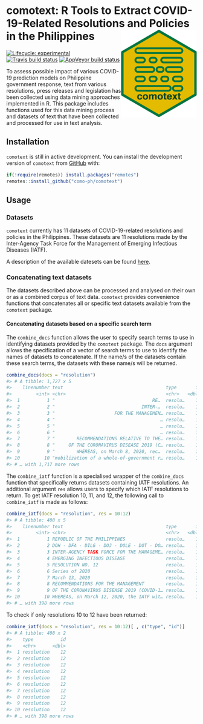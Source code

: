 
<!-- README.md is generated from README.Rmd. Please edit that file -->

# comotext: R Tools to Extract COVID-19-Related Resolutions and Policies in the Philippines <img src="man/figures/comotext.png" width = "200px" align="right" />

<!-- badges: start -->

[![Lifecycle:
experimental](https://img.shields.io/badge/lifecycle-experimental-orange.svg)](https://www.tidyverse.org/lifecycle/#experimental)
[![Travis build
status](https://travis-ci.org/como-ph/comotext.svg?branch=master)](https://travis-ci.org/como-ph/comotext)
[![AppVeyor build
status](https://ci.appveyor.com/api/projects/status/github/como-ph/comotext?branch=master&svg=true)](https://ci.appveyor.com/project/como-ph/comotext)
<!-- badges: end -->

To assess possible impact of various COVID-19 prediction models on
Philippine government response, text from various resolutions, press
releases and legislation has been collected using data mining approaches
implemented in R. This package includes functions used for this data
mining process and datasets of text that have been collected and
processed for use in text analysis.

## Installation

`comotext` is still in active development. You can install the
development version of `comotext` from
[GitHub](https://github.com/como-ph/comotext) with:

``` r
if(!require(remotes)) install.packages("remotes")
remotes::install_github("como-ph/comotext")
```

## Usage

### Datasets

`comotext` currently has 11 datasets of COVID-19-related resolutions and
policies in the Philippines. These datasets are 11 resolutions made by
the Inter-Agency Task Force for the Management of Emerging Infectious
Diseases (IATF).

A description of the available datesets can be found
[here](https://como-ph.github.io/comotext/reference/index.html#section-datasets).

### Concatenating text datasets

The datasets described above can be processed and analysed on their own
or as a combined corpus of text data. `comotext` provides convenience
functions that concatenates all or specific text datasets available from
the `comotext` package.

#### Concatenating datasets based on a specific search term

The `combine_docs` function allows the user to specify search terms to
use in identifying datasets provided by the `comotext` package. The
`docs` argument allows the specification of a vector of search terms to
use to identify the names of datasets to concatenate. If the name/s of
the datasets contain these search terms, the datasets with these name/s
will be returned.

``` r
combine_docs(docs = "resolution")
#> # A tibble: 1,727 x 5
#>    linenumber text                                      type       id date      
#>         <int> <chr>                                     <chr>   <dbl> <date>    
#>  1          1 "                                    ​RE…  resolu…    19 2020-04-03
#>  2          2 "                                ​INTER-…  resolu…    19 2020-04-03
#>  3          3 "                      FOR THE MANAGEMEN… resolu…    19 2020-04-03
#>  4          4 "                                       … resolu…    19 2020-04-03
#>  5          5 "                                       … resolu…    19 2020-04-03
#>  6          6 "                                       … resolu…    19 2020-04-03
#>  7          7 "        RECOMMENDATIONS RELATIVE TO THE… resolu…    19 2020-04-03
#>  8          8 "     OF THE CORONAVIRUS DISEASE 2019 (C… resolu…    19 2020-04-03
#>  9          9 "        WHEREAS, ​on March 8, 2020, rec…  resolu…    19 2020-04-03
#> 10         10 "mobilization of a whole-of-government r… resolu…    19 2020-04-03
#> # … with 1,717 more rows
```

The `combine_iatf` function is a specialised wrapper of the
`combine_docs` function that specifically returns datasets containing
IATF resolutions. An additional argument `res` allows users to specify
which IATF resolutions to return. To get IATF resolution 10, 11, and 12,
the following call to `combine_iatf` is made as follows:

``` r
combine_iatf(docs = "resolution", res = 10:12)
#> # A tibble: 408 x 5
#>    linenumber text                                      type       id date      
#>         <int> <chr>                                     <chr>   <dbl> <date>    
#>  1          1 REPUBLIC OF THE PHILIPPINES               resolu…    12 2020-03-13
#>  2          2 DOH - DFA - DILG - DOJ - DOLE - DOT - DO… resolu…    12 2020-03-13
#>  3          3 INTER-AGENCY TASK FORCE FOR THE MANAGEME… resolu…    12 2020-03-13
#>  4          4 EMERGING INFECTIOUS DISEASE               resolu…    12 2020-03-13
#>  5          5 RESOLUTION NO. 12                         resolu…    12 2020-03-13
#>  6          6 Series of 2020                            resolu…    12 2020-03-13
#>  7          7 March 13, 2020                            resolu…    12 2020-03-13
#>  8          8 RECOMMENDATIONS FOR THE MANAGEMENT        resolu…    12 2020-03-13
#>  9          9 OF THE CORONAVIRUS DISEASE 2019 (COVID-1… resolu…    12 2020-03-13
#> 10         10 WHEREAS, on March 12, 2020, the IATF wit… resolu…    12 2020-03-13
#> # … with 398 more rows
```

To check if only resolutions 10 to 12 have been returned:

``` r
combine_iatf(docs = "resolution", res = 10:12)[ , c("type", "id")]
#> # A tibble: 408 x 2
#>    type          id
#>    <chr>      <dbl>
#>  1 resolution    12
#>  2 resolution    12
#>  3 resolution    12
#>  4 resolution    12
#>  5 resolution    12
#>  6 resolution    12
#>  7 resolution    12
#>  8 resolution    12
#>  9 resolution    12
#> 10 resolution    12
#> # … with 398 more rows
```
